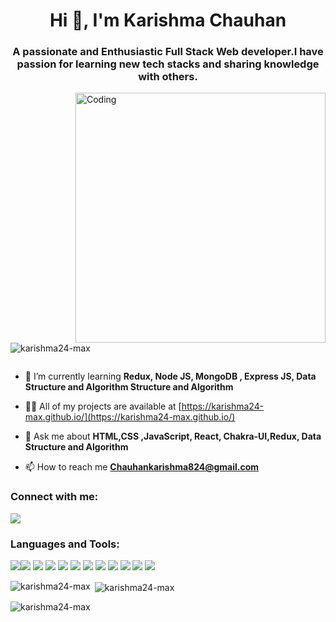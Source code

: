 
<h1 align="center">Hi 👋, I'm Karishma Chauhan</h1>
<h3 align="center">A passionate and Enthusiastic Full Stack Web developer.I have passion for learning new tech stacks and sharing knowledge with others.</h3>
<img align="right" alt="Coding" width="400" src="https://camo.githubusercontent.com/6f5e3ead776bc722fbfc3da2c8b1454a7a5f27a07b34c0ced075f90a6c25a3be/68747470733a2f2f6d69726f2e6d656469756d2e636f6d2f6d61782f313630302f302a4b32574c4d5445784c79696461374f522e676966" alt=""/>
<p align="left"> <img src="https://komarev.com/ghpvc/?username=karishma24-max&label=Profile%20views&color=0e75b6&style=flat" alt="karishma24-max" /> </p>

<p align="left"> <a href="https://twitter.com/" target="blank"><img src="https://img.shields.io/twitter/follow/?logo=twitter&style=for-the-badge" alt="" /></a> </p>

- 🌱 I’m currently learning **Redux, Node JS, MongoDB , Express JS, Data Structure and Algorithm Structure and Algorithm**

- 👨‍💻 All of my projects are available at [https://karishma24-max.github.io/](https://karishma24-max.github.io/)

- 💬 Ask me about **HTML,CSS ,JavaScript, React, Chakra-UI,Redux, Data Structure and Algorithm**

- 📫 How to reach me **Chauhankarishma824@gmail.com**

<h3 align="left">Connect with me:</h3>
<p align="left">
  <a href="https://www.linkedin.com/in/karishma-chauhan-69535322b/"><img src="https://img.shields.io/badge/LinkedIn-%230077B5.svg?logo=linkedin&logoColor=white" /></a>

</p>

<h3 align="left">Languages and Tools:</h3>
<p align="left"><img src="https://img.shields.io/badge/javascript-%23323330.svg?style=plastic&logo=javascript&logoColor=%23F7DF1E" /><img src="https://img.shields.io/badge/typescript-%23007ACC.svg?style=plastic&logo=typescript&logoColor=white"/> 
<img src="https://img.shields.io/badge/react-%2320232a.svg?style=plastic&logo=react&logoColor=%2361DAFB"/>
<img src="https://img.shields.io/badge/redux-%23593d88.svg?style=plastic&logo=redux&logoColor=white"/>
<img src="https://img.shields.io/badge/express.js-%23404d59.svg?style=plastic&logo=express&logoColor=%2361DAFB"/>
<img src="https://img.shields.io/badge/MongoDB-%234ea94b.svg?style=plastic&logo=mongodb&logoColor=white"/>
<img src="https://img.shields.io/badge/chakra-%234ED1C5.svg?style=plastic&logo=chakraui&logoColor=white"/>
<img src="(https://img.shields.io/badge/React_Router-CA4245?style=plastic&logo=react-router&logoColor=white"/>
<img src="https://img.shields.io/badge/netlify-%23000000.svg?style=plastic&logo=netlify&logoColor=#00C7B7"/>
<img src="https://img.shields.io/badge/heroku-%23430098.svg?style=plastic&logo=heroku&logoColor=white"/> <img src= "https://img.shields.io/badge/css3-%231572B6.svg?style=plastic&logo=css3&logoColor=white"/>
<img src="https://img.shields.io/badge/Postman-FF6C37?style=plastic&logo=postman&logoColor=white"/></p>

<p><img align="left" src="https://github-readme-stats.vercel.app/api/top-langs?username=karishma24-max&show_icons=true&locale=en&layout=compact" alt="karishma24-max" /></p>

<p>&nbsp;<img align="center" src="https://github-readme-stats.vercel.app/api?username=karishma24-max&show_icons=true&locale=en" alt="karishma24-max" /></p>

<p><img align="center" src="https://github-readme-streak-stats.herokuapp.com/?user=karishma24-max&" alt="karishma24-max" /></p>
